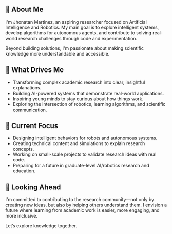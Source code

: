 ## 👋 About Me

I'm Jhonatan Martinez, an aspiring researcher focused on Artificial Intelligence and Robotics. My main goal is to explore intelligent systems, develop algorithms for autonomous agents, and contribute to solving real-world research challenges through code and experimentation.

Beyond building solutions, I'm passionate about making scientific knowledge more understandable and accessible.

## 🎯 What Drives Me

- Transforming complex academic research into clear, insightful explanations.
- Building AI-powered systems that demonstrate real-world applications.
- Inspiring young minds to stay curious about how things work.
- Exploring the intersection of robotics, learning algorithms, and scientific communication.

## 🚀 Current Focus

- Designing intelligent behaviors for robots and autonomous systems.
- Creating technical content and simulations to explain research concepts.
- Working on small-scale projects to validate research ideas with real code.
- Preparing for a future in graduate-level AI/robotics research and education.

## 🌱 Looking Ahead

I'm committed to contributing to the research community—not only by creating new ideas, but also by helping others understand them. I envision a future where learning from academic work is easier, more engaging, and more inclusive.

Let’s explore knowledge together.
